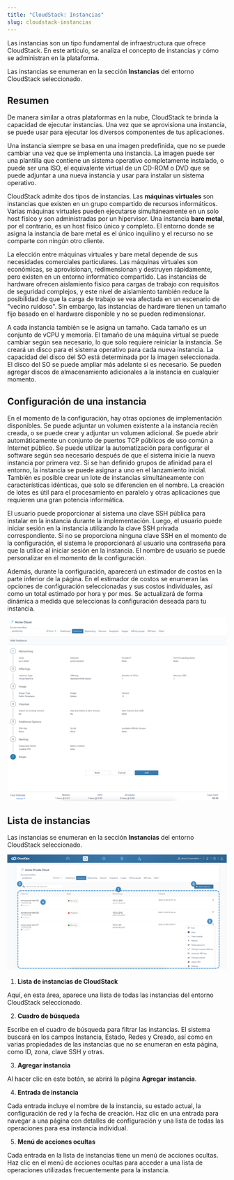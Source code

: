 ```yaml
---
title: "CloudStack: Instancias"
slug: cloudstack-instancias
---
```



Las instancias son un tipo fundamental de infraestructura que ofrece CloudStack. En este artículo, se analiza el concepto de instancias y cómo se administran en la plataforma.

Las instancias se enumeran en la sección **Instancias** del entorno CloudStack seleccionado.

## Resumen

De manera similar a otras plataformas en la nube, CloudStack te brinda la capacidad de ejecutar instancias. Una vez que se aprovisiona una instancia, se puede usar para ejecutar los diversos componentes de tus aplicaciones.

Una instancia siempre se basa en una imagen predefinida, que no se puede cambiar una vez que se implementa una instancia. La imagen puede ser una plantilla que contiene un sistema operativo completamente instalado, o puede ser una ISO, el equivalente virtual de un CD-ROM o DVD que se puede adjuntar a una nueva instancia y usar para instalar un sistema operativo.

CloudStack admite dos tipos de instancias. Las **máquinas virtuales** son instancias que existen en un grupo compartido de recursos informáticos. Varias máquinas virtuales pueden ejecutarse simultáneamente en un solo host físico y son administradas por un hipervisor. Una instancia **bare metal**, por el contrario, es un host físico único y completo. El entorno donde se asigna la instancia de bare metal es el único inquilino y el recurso no se comparte con ningún otro cliente.

La elección entre máquinas virtuales y bare metal depende de sus necesidades comerciales particulares. Las máquinas virtuales son económicas, se aprovisionan, redimensionan y destruyen rápidamente, pero existen en un entorno informático compartido. Las instancias de hardware ofrecen aislamiento físico para cargas de trabajo con requisitos de seguridad complejos, y este nivel de aislamiento también reduce la posibilidad de que la carga de trabajo se vea afectada en un escenario de "vecino ruidoso". Sin embargo, las instancias de hardware tienen un tamaño fijo basado en el hardware disponible y no se pueden redimensionar.

A cada instancia también se le asigna un tamaño. Cada tamaño es un conjunto de vCPU y memoria. El tamaño de una máquina virtual se puede cambiar según sea necesario, lo que solo requiere reiniciar la instancia. Se creará un disco para el sistema operativo para cada nueva instancia. La capacidad del disco del SO está determinada por la imagen seleccionada. El disco del SO se puede ampliar más adelante si es necesario. Se pueden agregar discos de almacenamiento adicionales a la instancia en cualquier momento.

## Configuración de una instancia

En el momento de la configuración, hay otras opciones de implementación disponibles. Se puede adjuntar un volumen existente a la instancia recién creada, o se puede crear y adjuntar un volumen adicional. Se puede abrir automáticamente un conjunto de puertos TCP públicos de uso común a Internet público. Se puede utilizar la automatización para configurar el software según sea necesario después de que el sistema inicie la nueva instancia por primera vez. Si se han definido grupos de afinidad para el entorno, la instancia se puede asignar a uno en el lanzamiento inicial. También es posible crear un lote de instancias simultáneamente con características idénticas, que solo se diferencien en el nombre. La creación de lotes es útil para el procesamiento en paralelo y otras aplicaciones que requieren una gran potencia informática.

El usuario puede proporcionar al sistema una clave SSH pública para instalar en la instancia durante la implementación. Luego, el usuario puede iniciar sesión en la instancia utilizando la clave SSH privada correspondiente. Si no se proporciona ninguna clave SSH en el momento de la configuración, el sistema le proporcionará al usuario una contraseña para que la utilice al iniciar sesión en la instancia. El nombre de usuario se puede personalizar en el momento de la configuración.

Además, durante la configuración, aparecerá un estimador de costos en la parte inferior de la página. En el estimador de costos se enumeran las opciones de configuración seleccionadas y sus costos individuales, así como un total estimado por hora y por mes. Se actualizará de forma dinámica a medida que seleccionas la configuración deseada para tu instancia.

![Captura de pantalla de la página Agregar instancia con el estimador de costos mostrado](/assets/cloudstack-add-an-instance.png)

## Lista de instancias

Las instancias se enumeran en la sección **Instancias** del entorno CloudStack seleccionado.

![Una captura de pantalla de la página de instancias de CloudStack, con puntos numerados que indican características de interés](/assets/cloudstack-instances-numdot.png)

1. **Lista de instancias de CloudStack**

Aquí, en esta área, aparece una lista de todas las instancias del entorno CloudStack seleccionado.

2. **Cuadro de búsqueda**

Escribe en el cuadro de búsqueda para filtrar las instancias. El sistema buscará en los campos Instancia, Estado, Redes y Creado, así como en varias propiedades de las instancias que no se enumeran en esta página, como ID, zona, clave SSH y otras.

3. **Agregar instancia**

Al hacer clic en este botón, se abrirá la página **Agregar instancia**.

4. **Entrada de instancia**

Cada entrada incluye el nombre de la instancia, su estado actual, la configuración de red y la fecha de creación. Haz clic en una entrada para navegar a una página con detalles de configuración y una lista de todas las operaciones para esa instancia individual.

5. **Menú de acciones ocultas**

Cada entrada en la lista de instancias tiene un menú de acciones ocultas. Haz clic en el menú de acciones ocultas para acceder a una lista de operaciones utilizadas frecuentemente para la instancia.

